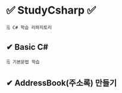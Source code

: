 # ✅ StudyCsharp ✅ 

```
🗒 C# 학습 리파지토리  
```

## ✔ Basic C#  

``` 
🗒 기본문법 학습 
```  

## ✔ AddressBook(주소록) 만들기 
